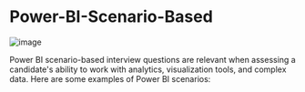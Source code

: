 # Power-BI-Scenario-Based
![image](https://github.com/user-attachments/assets/1ba7de01-1a08-486b-b7bd-9aa2c17d80e7)

Power BI scenario-based interview questions are relevant when assessing a candidate's ability to work with analytics, visualization tools, and complex data. Here are some examples of Power BI scenarios:
